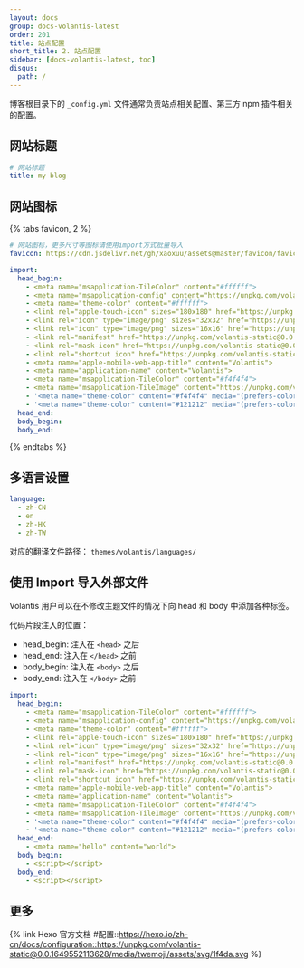```yaml
---
layout: docs
group: docs-volantis-latest
order: 201
title: 站点配置
short_title: 2. 站点配置
sidebar: [docs-volantis-latest, toc]
disqus:
  path: /
---
```


博客根目录下的 `_config.yml` 文件通常负责站点相关配置、第三方 npm 插件相关的配置。

## 网站标题

```yaml blog/_config.yml
# 网站标题
title: my blog
```

## 网站图标


{% tabs favicon, 2 %}

<!-- tab 简单方式 -->

```yaml blog/_config.yml
# 网站图标，更多尺寸等图标请使用import方式批量导入
favicon: https://cdn.jsdelivr.net/gh/xaoxuu/assets@master/favicon/favicon.ico
```

<!-- endtab -->

<!-- tab 完全自定义 -->

```yaml blog/_config.yml
import:
  head_begin:
    - <meta name="msapplication-TileColor" content="#ffffff">
    - <meta name="msapplication-config" content="https://unpkg.com/volantis-static@0.0.1649552113628/media/org.volantis/blog/favicon/browserconfig.xml">
    - <meta name="theme-color" content="#ffffff">
    - <link rel="apple-touch-icon" sizes="180x180" href="https://unpkg.com/volantis-static@0.0.1649552113628/media/org.volantis/blog/favicon/apple-touch-icon.png">
    - <link rel="icon" type="image/png" sizes="32x32" href="https://unpkg.com/volantis-static@0.0.1649552113628/media/org.volantis/blog/favicon/favicon-32x32.png">
    - <link rel="icon" type="image/png" sizes="16x16" href="https://unpkg.com/volantis-static@0.0.1649552113628/media/org.volantis/blog/favicon/favicon-16x16.png">
    - <link rel="manifest" href="https://unpkg.com/volantis-static@0.0.1649552113628/media/org.volantis/blog/favicon/site.webmanifest">
    - <link rel="mask-icon" href="https://unpkg.com/volantis-static@0.0.1649552113628/media/org.volantis/blog/favicon/safari-pinned-tab.svg" color="#5bbad5">
    - <link rel="shortcut icon" href="https://unpkg.com/volantis-static@0.0.1649552113628/media/org.volantis/blog/favicon/favicon.ico">
    - <meta name="apple-mobile-web-app-title" content="Volantis">
    - <meta name="application-name" content="Volantis">
    - <meta name="msapplication-TileColor" content="#f4f4f4">
    - <meta name="msapplication-TileImage" content="https://unpkg.com/volantis-static@0.0.1649552113628/media/org.volantis/blog/favicon/favicon-32x32.png">
    - '<meta name="theme-color" content="#f4f4f4" media="(prefers-color-scheme: light)">'
    - '<meta name="theme-color" content="#121212" media="(prefers-color-scheme: dark)">'
  head_end:
  body_begin:
  body_end:
```

<!-- endtab -->

{% endtabs %}


## 多语言设置

```yaml blog/_config.yml
language:
  - zh-CN
  - en
  - zh-HK
  - zh-TW
```

对应的翻译文件路径： `themes/volantis/languages/`

## 使用 Import 导入外部文件

Volantis 用户可以在不修改主题文件的情况下向 head 和 body 中添加各种标签。

代码片段注入的位置：

- head_begin: 注入在 `<head>` 之后
- head_end: 注入在 `</head>` 之前
- body_begin: 注入在 `<body>` 之后
- body_end: 注入在 `</body>` 之前

```yaml blog/_config.yml
import:
  head_begin:
    - <meta name="msapplication-TileColor" content="#ffffff">
    - <meta name="msapplication-config" content="https://unpkg.com/volantis-static@0.0.1649552113628/media/org.volantis/blog/favicon/browserconfig.xml">
    - <meta name="theme-color" content="#ffffff">
    - <link rel="apple-touch-icon" sizes="180x180" href="https://unpkg.com/volantis-static@0.0.1649552113628/media/org.volantis/blog/favicon/apple-touch-icon.png">
    - <link rel="icon" type="image/png" sizes="32x32" href="https://unpkg.com/volantis-static@0.0.1649552113628/media/org.volantis/blog/favicon/favicon-32x32.png">
    - <link rel="icon" type="image/png" sizes="16x16" href="https://unpkg.com/volantis-static@0.0.1649552113628/media/org.volantis/blog/favicon/favicon-16x16.png">
    - <link rel="manifest" href="https://unpkg.com/volantis-static@0.0.1649552113628/media/org.volantis/blog/favicon/site.webmanifest">
    - <link rel="mask-icon" href="https://unpkg.com/volantis-static@0.0.1649552113628/media/org.volantis/blog/favicon/safari-pinned-tab.svg" color="#5bbad5">
    - <link rel="shortcut icon" href="https://unpkg.com/volantis-static@0.0.1649552113628/media/org.volantis/blog/favicon/favicon.ico">
    - <meta name="apple-mobile-web-app-title" content="Volantis">
    - <meta name="application-name" content="Volantis">
    - <meta name="msapplication-TileColor" content="#f4f4f4">
    - <meta name="msapplication-TileImage" content="https://unpkg.com/volantis-static@0.0.1649552113628/media/org.volantis/blog/favicon/favicon-32x32.png">
    - '<meta name="theme-color" content="#f4f4f4" media="(prefers-color-scheme: light)">'
    - '<meta name="theme-color" content="#121212" media="(prefers-color-scheme: dark)">'
  head_end:
    - <meta name="hello" content="world">
  body_begin:
    - <script></script>
  body_end:
    - <script></script>
```

## 更多

{% link Hexo 官方文档 #配置::https://hexo.io/zh-cn/docs/configuration::https://unpkg.com/volantis-static@0.0.1649552113628/media/twemoji/assets/svg/1f4da.svg %}
